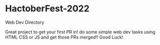 # HactoberFest-2022
Web Dev Directory

Great project to get your first PR in!
do some simple web dev tasks using HTML CSS or JS and get those PRs merged!!
Good Luck!
